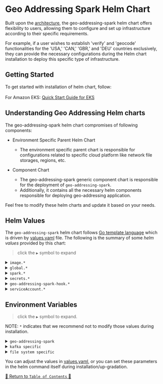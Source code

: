# Geo Addressing Spark Helm Chart

Built upon the [architecture](../../../README.md#architecture), the geo-addressing-spark helm chart offers flexibility to
users, allowing them to configure and set up infrastructure according to their
specific requirements.

For example, if a user wishes to establish 'verify' and 'geocode' functionalities
for the 'USA,' 'CAN,' 'GBR,' and 'DEU' countries exclusively, they can provide the necessary configurations during the
Helm chart installation to deploy this specific type of infrastructure.

## Getting Started

To get started with installation of helm chart, follow:
<br><br>For Amazon EKS: [Quick Start Guide for EKS](../../../docs/guides/eks/QuickStartEKS.md)

## Understanding Geo Addressing Helm charts

The geo-addressing-spark helm chart compromises of following components:

- Environment Specific Parent Helm Chart
    - The environment specific parent chart is responsible for configurations related to specific cloud platform like
      network file storages, regions, etc.

- Component Chart
    - The geo-addressing-spark generic component chart is responsible for the deployment of `geo-addressing-spark`.
    - Additionally, it contains all the necessary helm components responsible for deploying geo-addressing application.

Feel free to modify these helm charts and update it based on your needs.

## Helm Values

The `geo-addressing-spark` helm chart follows [Go template language](https://pkg.go.dev/text/template) which is driven
by [values.yaml](values.yaml) file. The following is the summary of some *helm values*
provided by this chart:

> click the `▶` symbol to expand

<details>
<summary><code>image.*</code></summary>

| Parameter          | Description                                          | Default |
|--------------------|------------------------------------------------------|---------|
| `image.repository` | the geo-addressing-spark container image repository  | ``      |
| `image.tag`        | the geo-addressing-spark container image version tag | `0.1.0` |

<hr>
</details>

<details>
<summary><code>global.*</code></summary>

| Parameter                                         | Description                                                                                                                                                                                                                        | Default                        |
|---------------------------------------------------|------------------------------------------------------------------------------------------------------------------------------------------------------------------------------------------------------------------------------------|--------------------------------|
| `global.countries`                                | this parameter enables the provided country for an addressing functionality. A comma separated value can be provided to enable a particular set of countries from: `usa,gbr,deu,aus,fra,can,mex,bra,arg,rus,ind,sgp,nzl,jpn,world` | `{usa,gbr,aus,nzl,can}`        |
| `global.nfs.addressingBasePath`                   | the base path of the folder where verify-geocode data is present                                                                                                                                                                   | `verify-geocode`               |

<hr>
</details>

<details>
<summary><code>spark.*</code></summary>

| Parameter                  | Description                                                                                                                                                    | Default    |
|----------------------------|----------------------------------------------------------------------------------------------------------------------------------------------------------------|------------|
| `spark.version`            | Spark Version is linked with the docker image that is being provided.                                                                                          | `3.5.1`    |
| `spark.app_name`           | Provide here the name of Spark Application.                                                                                                                    | `localApp` |
| `spark.log_level`          | Change the logging level of Spark libraries. [DEBUG,INFO,WARN,ERROR]                                                                                           | `WARN`     |
| `spark.dynamic_allocation` | flag to enable or disable dynamic allocation in spark.                                                                                                         | `true`     |
| `spark.initial_executors`  | define here the number of executors to spin up when application starts. This flag will only take effect if dynamic allocation is enabled.                      | `1`        |
| `spark.min_executors`      | set the number of executors which will always be up whether there is data to process or not. This flag will only take effect if dynamic allocation is enabled. | `1`        |
| `spark.max_executors`      | set the maximum number to which executors can be horizontally scaled up. This flag will only take effect if dynamic allocation is enabled.                     | `true`     |
| `spark.driver.cores`       | number of cores to be used by the driver pod.                                                                                                                  | `1`        |
| `spark.driver.memory`      | define here how much memory to allocate to the driver pod.                                                                                                     | `2g`       |
| `spark.executor.cores`     | number of cores to be used by each executor pod.                                                                                                               | `7`        |
| `spark.executor.memory`    | define here how much memory to allocate to each executor pod.                                                                                                  | `16g`      |
| `spark.conf`               | set the Spark config here to optimize Spark runtime.                                                                                                           |            |

<hr>
</details>

<details>
<summary><code>secrets.*</code></summary>

| Parameter            | Description                                                                                                            | Default |
|----------------------|------------------------------------------------------------------------------------------------------------------------|---------|
| `secrets.ACCESS_KEY` | If you are using AWS services then set the AWS access key with this flag. This will be used as a secret from K8s side. | ``      |
| `secrets.SECRET_KEY` | If you are using AWS services then set the AWS secret key with this flag. This will be used as a secret from K8s side. | ``      |

<hr>
</details>

<details>
<summary><code>geo-addressing-spark-hook.*</code></summary>

| Parameter                           | Description                                                                                                                                                                                                   | Default |
|-------------------------------------|---------------------------------------------------------------------------------------------------------------------------------------------------------------------------------------------------------------|---------|
| `geo-addressing-spark-hook.enabled` | flag to enable or disable the hook jobs for identifying the latest vintage. If you have already installed helm chart once and there is no data update, you can set it to `false` in subsequent installations. | `true`  |

<hr>
</details>

<details>
<summary><code>serviceAccount.*</code></summary>

| Parameter             | Description                                                                 | Default |
|-----------------------|-----------------------------------------------------------------------------|---------|
| `serviceAccount.name` | Name of the service account which was used with Spark Operator installation | `spark` |

<hr>
</details>

## Environment Variables

> click the `▶` symbol to expand.

NOTE: `*` indicates that we recommend not to modify those values during installation.

<details>
<summary><code>geo-addressing-spark</code></summary>

Refer to [this file](templates/spark-deployment.yml) for overriding the environment variables
service.

| Parameter                   | Description                                                                                                                                                                                                                                                                                                                                                                                                                                                                                                                                                   | Default   |
|-----------------------------|---------------------------------------------------------------------------------------------------------------------------------------------------------------------------------------------------------------------------------------------------------------------------------------------------------------------------------------------------------------------------------------------------------------------------------------------------------------------------------------------------------------------------------------------------------------|-----------|
| `env.IN_SOURCE`             | To define what is the input source for the job. Supported: [local,s3,kafka]                                                                                                                                                                                                                                                                                                                                                                                                                                                                                   | `s3`      |
| `env.OUT_SOURCE`            | To define where to store the result. Supported: [local,s3,kafka]                                                                                                                                                                                                                                                                                                                                                                                                                                                                                              | `s3`      |
| `env.READ_OPTIONS`          | To add spark options when reading from source. Ex: "key1=value1,key2=value2". These options would be format/fileType specific. If IN_SOURCE is file system and file type is CSV then this [document](https://spark.apache.org/docs/3.5.1/sql-data-sources-csv.html) can be referred.                                                                                                                                                                                                                                                                          | ``        |
| `env.WRITE_OPTIONS`         | To add spark options when writing to source. Ex: "key1=value1,key2=value2". These options would be format/fileType specific. If OUT_SOURCE is file system and file type is CSV then this [document](https://spark.apache.org/docs/3.5.1/sql-data-sources-csv.html) can be referred.                                                                                                                                                                                                                                                                           | ``        |
| `env.STREAM_CHECKPOINT_DIR` | Spark needs a checkpoint directory to keep streaming metadata. Preferably use a persistent object storage like S3 directory for it. If not provided then when redeploying the job, it will not resume from last point but restart from beginning.                                                                                                                                                                                                                                                                                                             | ``        |
| `env.OPERATION`             | Can be Geocode or Verify.                                                                                                                                                                                                                                                                                                                                                                                                                                                                                                                                     | `geocode` |
| `env.RETAIN_COLUMNS`        | To retain the source data columns in the output files.                                                                                                                                                                                                                                                                                                                                                                                                                                                                                                        | `true`    |
| `env.ERROR_FIELD`           | Column name for errors to record per data.                                                                                                                                                                                                                                                                                                                                                                                                                                                                                                                    | `error`   |
| `env.JSON_RESPONSE`         | If provided then under this column full result will come as a json string.                                                                                                                                                                                                                                                                                                                                                                                                                                                                                    | ``        |
| `env.INPUT_FIELDS`          | Mapping of input column to address data. Ex: "InputCol1 as addressLines[0],InputCol2 as country". Find [here](https://docs.precisely.com/docs/sftw/hadoop/landingpage/docs/geocoding/webhelp/Geocoding/source/geocoding/addressing/addressing_input_fields.html) all the columns which can be mapped for address                                                                                                                                                                                                                                              | ``        |
| `env.OUTPUT_FIELDS`         | The columns which are specifically required in output data. Ex: "customFields['PB_KEY'] as 'PB_KEY',address.formattedStreetAddress as formatted". Refer to the documentation [here](https://docs.precisely.com/docs/sftw/hadoop/landingpage/docs/geocoding/webhelp/Geocoding/source/geocoding/addressing/addressing_output_fields.html). Find all custom output fields [here](https://docs.precisely.com/docs/sftw/ggs/5.0/en/webhelp/GeoAddressingSDKDeveloperGuide/GlobalGeocodingGuide/source/CustomFields/global_custom_output_fields_all_countries.html) | ``        |
| `env.REPARTITION_NUM`       | Provide a valid number if input data should be repartition to that number before execution                                                                                                                                                                                                                                                                                                                                                                                                                                                                    | ``        |
| `env.COALESCE_NUM`          | Provide a valid number to coalesce output data to that number of partitions before writing. Use negative to do full shuffle instead of coalesce.                                                                                                                                                                                                                                                                                                                                                                                                              | ``        |

<hr>
</details>
<details>
<summary><code>kafka specific</code></summary>

Refer to [this file](templates/spark-deployment.yml) for overriding the Kafka specific environment variables
service.

| Parameter                           | Description                                                                                                                                                                 | Default |
|-------------------------------------|-----------------------------------------------------------------------------------------------------------------------------------------------------------------------------|---------|
| `env.kafka.INPUT_TOPIC`             | The topic to read data from. Required IN_SOURCE=kafka                                                                                                                       | ``      |
| `env.kafka.INPUT_BOOTSTRAP_SERVER`  | URI of Kafka brokers to read data from. Required IN_SOURCE=kafka                                                                                                            | ``      |
| `env.kafka.INPUT_SCHEMA`            | Schema of Input Data in DDL format. Ex: if data is {"address": "xxx", "country": "xxx"} the schema should be **"address STRING, country STRING"**. Required IN_SOURCE=kafka | ``      |
| `env.kafka.OUTPUT_TOPIC`            | The topic to write output data to. Required OUT_SOURCE=kafka                                                                                                                | ``      |
| `env.kafka.OUTPUT_BOOTSTRAP_SERVER` | URI of Kafka brokers to write data to. Required OUT_SOURCE=kafka                                                                                                            | ``      |
<hr>
</details>
<details>
<summary><code>file system specific</code></summary>

Refer to [this file](templates/spark-deployment.yml) for overriding the File System specific environment variables
service.

| Parameter                   | Description                                                                                                            | Default |
|-----------------------------|------------------------------------------------------------------------------------------------------------------------|---------|
| `env.file.INPUT_FILE_TYPE`  | Define type of input file. Can be csv,parquet. Required IN_SOURCE: file system i.e. [local, s3]                        | ``      |
| `env.file.OUTPUT_FILE_TYPE` | If the OUT_SOURCE is a file system then define type of file. Can be text,csv,parquet etc.                              | ``      |
| `env.file.INPUT_PATH`       | Path to the file. Required IN_SOURCE: file system i.e. [local, s3]                                                     |         |
| `env.file.OUTPUT_PATH`      | Path for the output file. Required OUT_SOURCE: file system i.e. [local, s3]                                            | ``      |
| `env.file.USE_HIERARCHY`    | To save the output files within the folder having same name as input file. IN/OUT_SOURCE: file system i.e. [local, s3] | `true`  |

<hr>
</details>

You can adjust the values in [values.yaml](values.yaml), or you can set these parameters in the helm command itself
during installation/up-gradation.

[🔗 Return to `Table of Contents` 🔗](../../../README.md#components)
